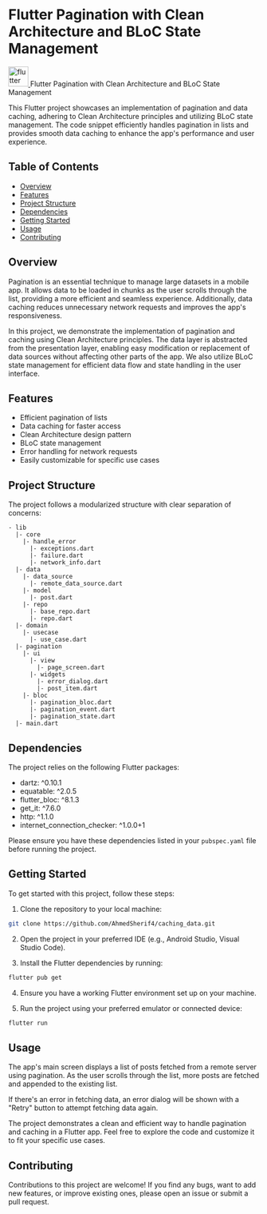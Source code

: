 # Flutter Pagination with Clean Architecture and BLoC State Management

 <a href="https://flutter.dev" target="_blank" rel="noreferrer"> <img src="https://www.vectorlogo.zone/logos/flutterio/flutterio-icon.svg" alt="flutter" width="40" height="40"/> </a> 
 Flutter Pagination with Clean Architecture and BLoC State Management

This Flutter project showcases an implementation of pagination and data caching, adhering to Clean Architecture principles and utilizing BLoC state management. The code snippet efficiently handles pagination in lists and provides smooth data caching to enhance the app's performance and user experience.

## Table of Contents

- [Overview](#overview)
- [Features](#features)
- [Project Structure](#project-structure)
- [Dependencies](#dependencies)
- [Getting Started](#getting-started)
- [Usage](#usage)
- [Contributing](#contributing)

## Overview

Pagination is an essential technique to manage large datasets in a mobile app. It allows data to be loaded in chunks as the user scrolls through the list, providing a more efficient and seamless experience. Additionally, data caching reduces unnecessary network requests and improves the app's responsiveness.

In this project, we demonstrate the implementation of pagination and caching using Clean Architecture principles. The data layer is abstracted from the presentation layer, enabling easy modification or replacement of data sources without affecting other parts of the app. We also utilize BLoC state management for efficient data flow and state handling in the user interface.

## Features

- Efficient pagination of lists
- Data caching for faster access
- Clean Architecture design pattern
- BLoC state management
- Error handling for network requests
- Easily customizable for specific use cases

## Project Structure

The project follows a modularized structure with clear separation of concerns:

```
- lib
  |- core
    |- handle_error
      |- exceptions.dart
      |- failure.dart
      |- network_info.dart
  |- data
    |- data_source
      |- remote_data_source.dart
    |- model
      |- post.dart
    |- repo
      |- base_repo.dart
      |- repo.dart
  |- domain
    |- usecase
      |- use_case.dart
  |- pagination
    |- ui
      |- view
        |- page_screen.dart
      |- widgets
        |- error_dialog.dart
        |- post_item.dart
    |- bloc
      |- pagination_bloc.dart
      |- pagination_event.dart
      |- pagination_state.dart
  |- main.dart
```

## Dependencies

The project relies on the following Flutter packages:

- dartz: ^0.10.1
- equatable: ^2.0.5
- flutter_bloc: ^8.1.3
- get_it: ^7.6.0
- http: ^1.1.0
- internet_connection_checker: ^1.0.0+1

Please ensure you have these dependencies listed in your `pubspec.yaml` file before running the project.

## Getting Started

To get started with this project, follow these steps:

1. Clone the repository to your local machine:

```bash
git clone https://github.com/AhmedSherif4/caching_data.git
```

2. Open the project in your preferred IDE (e.g., Android Studio, Visual Studio Code).

3. Install the Flutter dependencies by running:

```bash
flutter pub get
```

4. Ensure you have a working Flutter environment set up on your machine.

5. Run the project using your preferred emulator or connected device:

```bash
flutter run
```

## Usage

The app's main screen displays a list of posts fetched from a remote server using pagination. As the user scrolls through the list, more posts are fetched and appended to the existing list.

If there's an error in fetching data, an error dialog will be shown with a "Retry" button to attempt fetching data again.

The project demonstrates a clean and efficient way to handle pagination and caching in a Flutter app. Feel free to explore the code and customize it to fit your specific use cases.

## Contributing

Contributions to this project are welcome! If you find any bugs, want to add new features, or improve existing ones, please open an issue or submit a pull request.

